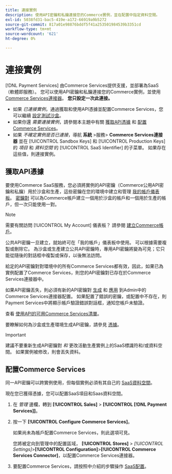```yaml
---
title: 連接實例
description: 使用API密鑰和私鑰連接您的Commerce實例，並在配置中指定資料空間。
exl-id: 5038fd31-bac5-419e-a172-66919a9b5272
source-git-commit: 817a01e98876bddf5f41a253501984539b3351cd
workflow-type: tm+mt
source-wordcount: '621'
ht-degree: 0%

---
```


# 連接實例

[!DNL Payment Services] 由Commerce Services提供支援，並部署為SaaS（軟體即服務）。 您可以使用API密鑰和私鑰連接您的Commerce實例，並使用 [Commerce Services連接器](https://experienceleague.adobe.com/docs/commerce-merchant-services/user-guides/saas.html)。 **您只設定一次此連接。**

* 如果 *已連接實例*，通過獲取和使用API憑據並配置Commerce Services，您可以繼續 [設定測試沙盒](https://experienceleague.adobe.com/docs/commerce-merchant-services/payment-services/get-started/sandbox.html)。
* 如果你還 *需要連接實例*，請參閱本主題中有關 [獲取API憑據](#obtain-api-credentials) 和 [配置Commerce Services](#configure-commerce-services)。
* 如果 *不確定實例是否已連接*，導航 **系統** >服務> **Commerce Services連接器** 並在 [!UICONTROL Sandbox Keys] 和 [!UICONTROL Production Keys] 的 *項目* 和 *資料空間* 的 [!UICONTROL SaaS Identifier] 的子菜單。 如果存在這些值，則連接實例。

## 獲取API憑據

要使用Commerce SaaS服務，您必須將實例的API密鑰（Commerce公用API密鑰和私鑰）用於沙盒和生產，這些密鑰在您的環境中建立和管理 [我的帳戶儀表板](https://account.magento.com/customer/account/login)。 [密鑰對](https://docs.magento.com/user-guide/configuration/services/saas.html) 可以為Commerce帳戶建立一個用於沙盒的帳戶和一個用於生產的帳戶，但一次只能使用一對。

>[!NOTE]
>
>需要有關訪問 [!UICONTROL My Account] 儀表板？ 請參閱 [建立Commerce帳戶](https://docs.magento.com/user-guide/magento/magento-account-create.html)。

公共API密鑰一旦建立，就始終可在「我的帳戶」儀表板中使用。 可以根據需要複製或刪除它。 為沙盒或生產建立公共API密鑰時，專用API密鑰將變為可見；它只能從隨後的對話框中複製或保存，以後無法訪問。

給定的API密鑰對對環境中的所有Commerce Services都有效，因此，如果已為實例配置了Commerce Services，則您的API密鑰對已存在於Commerce Services連接器中。

如果API密鑰丟失，則必須有新的API密鑰對 [生成](https://experienceleague.adobe.com/docs/commerce-merchant-services/payment-services/get-started/connect.html#generate-an-api-key-and-private-key) 和 [應用](https://experienceleague.adobe.com/docs/commerce-merchant-services/payment-services/get-started/connect.html#configure-saas-project) 到Admin中的Commerce Services連接器配置。 如果配置了錯誤的密鑰，或配置中不存在，則Payment Services中將顯示帳戶驗證錯誤對話框，通知您帳戶未驗證。

查看 [使用API的可用Commerce Services清單](https://docs.magento.com/user-guide/system/saas.html#available-services)。

要瞭解如何為沙盒或生產環境生成API密鑰，請參見 [憑據](https://experienceleague.adobe.com/docs/commerce-merchant-services/user-guides/saas.html#apikey)。

>[!IMPORTANT]
>建議不要重新生成API密鑰對 *和* 更改活動生產實例上的SaaS標識符和/或資料空間。 如果實例被修改，則會丟失資料。

## 配置Commerce Services

同一API密鑰可以跨實例使用，但每個實例必須有其自己的 [SaaS資料空間](https://experienceleague.adobe.com/docs/commerce-merchant-services/user-guides/saas.html#saasenv)。

現在您已獲得憑據，您可以配置SaaS項目和Saas資料空間。

1. 在 _管理_ 邊欄，轉到 **[!UICONTROL Sales]** > **[!UICONTROL [!DNL Payment Services]]**。
1. 按一下 **[!UICONTROL Configure Commerce Services]**。

   如果尚未為帳戶配置Commerce Services，則此選項可見。

   您將被定向到管理中的配置區域， **[!UICONTROL Stores]** > _[!UICONTROL Settings]_>**[!UICONTROL Configuration]**>**[!UICONTROL Commerce Services Connector]**，以配置Commerce Services連接器。

1. 要配置Commerce Services，請按照中介紹的步驟操作 [SaaS配置](https://experienceleague.adobe.com/docs/commerce-merchant-services/user-guides/integration-services/saas.html#saasenv)。
